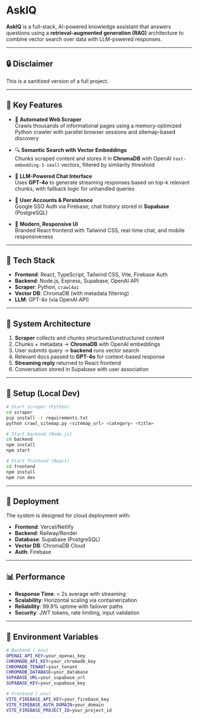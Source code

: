 # AskIQ

**AskIQ** is a full-stack, AI-powered knowledge assistant that answers questions using a **retrieval-augmented generation (RAG)** architecture to combine vector search over data with LLM-powered responses.

---

## 🔒 Disclaimer

This is a sanitized version of a full project.

---

## 🧠 Key Features

- 🧹 **Automated Web Scraper**  
  Crawls thousands of informational pages using a memory-optimized Python crawler with parallel browser sessions and sitemap-based discovery

- 🔍 **Semantic Search with Vector Embeddings**  
  Chunks scraped content and stores it in **ChromaDB** with OpenAI `text-embedding-3-small` vectors, filtered by similarity threshold

- 💬 **LLM-Powered Chat Interface**  
  Uses **GPT-4o** to generate streaming responses based on top-k relevant chunks, with fallback logic for unhandled queries

- 🔐 **User Accounts & Persistence**  
  Google SSO Auth via Firebase; chat history stored in **Supabase** (PostgreSQL)

- 🎨 **Modern, Responsive UI**  
  Branded React frontend with Tailwind CSS, real-time chat, and mobile responsiveness

---

## 🔧 Tech Stack

- **Frontend**: React, TypeScript, Tailwind CSS, Vite, Firebase Auth
- **Backend**: Node.js, Express, Supabase, OpenAI API
- **Scraper**: Python, `crawl4ai`
- **Vector DB**: ChromaDB (with metadata filtering)
- **LLM**: GPT-4o (via OpenAI API)

---

## 🧭 System Architecture

1. **Scraper** collects and chunks structured/unstructured content  
2. Chunks + metadata → **ChromaDB** with OpenAI embeddings  
3. User submits query → **backend** runs vector search  
4. Relevant docs passed to **GPT-4o** for context-based response  
5. **Streaming reply** returned to React frontend  
6. Conversation stored in Supabase with user association

---

## 🧪 Setup (Local Dev)

```bash
# Start scraper (Python)
cd scraper
pip install -r requirements.txt
python crawl_sitemap.py <sitemap_url> <category> <title>

# Start backend (Node.js)
cd backend
npm install
npm start

# Start frontend (React)
cd frontend
npm install
npm run dev
```

---

## 🚀 Deployment

The system is designed for cloud deployment with:
- **Frontend**: Vercel/Netlify
- **Backend**: Railway/Render
- **Database**: Supabase (PostgreSQL)
- **Vector DB**: ChromaDB Cloud
- **Auth**: Firebase

---

## 📊 Performance

- **Response Time**: < 2s average with streaming
- **Scalability**: Horizontal scaling via containerization
- **Reliability**: 99.9% uptime with failover paths
- **Security**: JWT tokens, rate limiting, input validation

---

## 🔧 Environment Variables

```bash
# Backend (.env)
OPENAI_API_KEY=your_openai_key
CHROMADB_API_KEY=your_chromadb_key
CHROMADB_TENANT=your_tenant
CHROMADB_DATABASE=your_database
SUPABASE_URL=your_supabase_url
SUPABASE_KEY=your_supabase_key

# Frontend (.env)
VITE_FIREBASE_API_KEY=your_firebase_key
VITE_FIREBASE_AUTH_DOMAIN=your_domain
VITE_FIREBASE_PROJECT_ID=your_project_id
```
